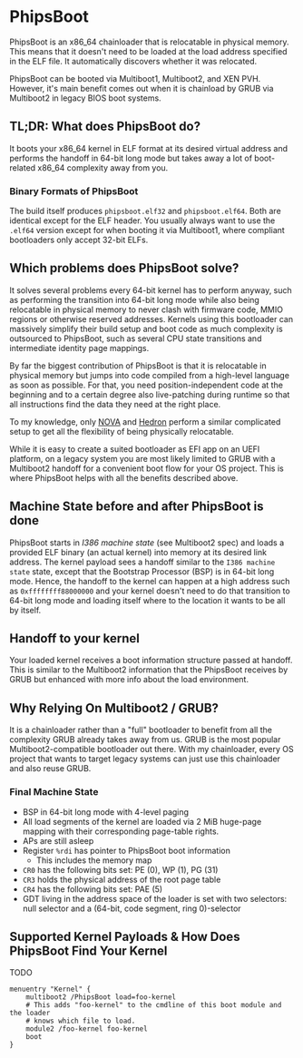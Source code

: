 # PhipsBoot

PhipsBoot is an x86_64 chainloader that is relocatable in physical memory. This
means that it doesn't need to be loaded at the load address specified in the ELF
file. It automatically discovers whether it was relocated.

PhipsBoot can be booted via Multiboot1, Multiboot2, and XEN PVH. However,
it's main benefit comes out when it is chainload by GRUB via Multiboot2 in
legacy BIOS boot systems.

## TL;DR: What does PhipsBoot do?

It boots your x86_64 kernel in ELF format at its desired virtual address and
performs the handoff in 64-bit long mode but takes away a lot of boot-related
x86_64 complexity away from you.

### Binary Formats of PhipsBoot

The build itself produces `phipsboot.elf32` and `phipsboot.elf64`. Both are
identical except for the ELF header. You usually always want to use the `.elf64`
version except for when booting it via Multiboot1, where compliant bootloaders
only accept 32-bit ELFs.

<!--
Furthermore, the build also produces a `.iso` variant that is bootable on
legacy BIOS systems. The `.iso` variant uses a GRUB standalone image that
chainloads PhipsBoot via Multiboot 2. GRUB2 will physically relocate PhipsBoot.
The `.iso` variant is used for testing and for you as inspiration for on how
you can package PhipsBoot along with your kernel.
-->

## Which problems does PhipsBoot solve?

It solves several problems every 64-bit kernel has to perform anyway, such as
performing the transition into 64-bit long mode while also being relocatable in
physical memory to never clash with firmware code, MMIO regions or otherwise
reserved addresses. Kernels using this bootloader can massively simplify their
build setup and boot code as much complexity is outsourced to PhipsBoot, such as
several CPU state transitions and intermediate identity page mappings.

By far the biggest contribution of PhipsBoot is that it is relocatable in
physical memory but jumps into code compiled from a high-level language as soon
as possible. For that, you need position-independent code at the beginning and
to a certain degree also live-patching during runtime so that all instructions
find the data they need at the right place.

To my knowledge, only [NOVA](https://hypervisor.org/) and [Hedron](https://github.com/cyberus-technology/hedron)
perform a similar complicated setup to get all the flexibility of being
physically relocatable.

While it is easy to create a suited bootloader as EFI app on an UEFI platform,
on a legacy system you are most likely limited to GRUB with a Multiboot2 handoff
for a convenient boot flow for your OS project. This is where PhipsBoot helps
with all the benefits described above.

## Machine State before and after PhipsBoot is done

PhipsBoot starts in _I386 machine state_ (see Multiboot2 spec) and loads a
provided ELF binary (an actual kernel) into memory at its desired link address.
The kernel payload sees a handoff similar to the `I386 machine state` state,
except that the Bootstrap Processor (BSP) is in 64-bit long mode. Hence, the
handoff to the kernel can happen at a high address such as `0xffffffff88000000`
and your kernel doesn't need to do that transition to 64-bit long mode
and loading itself where to the location it wants to be all by itself.

## Handoff to your kernel

Your loaded kernel receives a boot information structure passed at handoff. This is similar
to the Multiboot2 information that the PhipsBoot receives by GRUB but
enhanced with more info about the load environment.

## Why Relying On Multiboot2 / GRUB?

It is a chainloader rather than a "full" bootloader to benefit from all the
complexity GRUB already takes away from us. GRUB is the most popular
Multiboot2-compatible bootloader out there. With my chainloader, every OS
project that wants to target legacy systems can just use this chainloader and
also reuse GRUB.

### Final Machine State

- BSP in 64-bit long mode with 4-level paging
- All load segments of the kernel are loaded via 2 MiB huge-page mapping with
  their corresponding page-table rights.
- APs are still asleep
- Register `%rdi` has pointer to PhipsBoot boot information
  - This includes the memory map
- `CR0` has the following bits set: PE (0), WP (1), PG (31)
- `CR3` holds the physical address of the root page table
- `CR4` has the following bits set: PAE (5)
- GDT living in the address space of the loader is set with two selectors:
  null selector and a (64-bit, code segment, ring 0)-selector

## Supported Kernel Payloads & How Does PhipsBoot Find Your Kernel

TODO

```
menuentry "Kernel" {
    multiboot2 /PhipsBoot load=foo-kernel
    # This adds "foo-kernel" to the cmdline of this boot module and the loader
    # knows which file to load.
    module2 /foo-kernel foo-kernel
    boot
}
```
